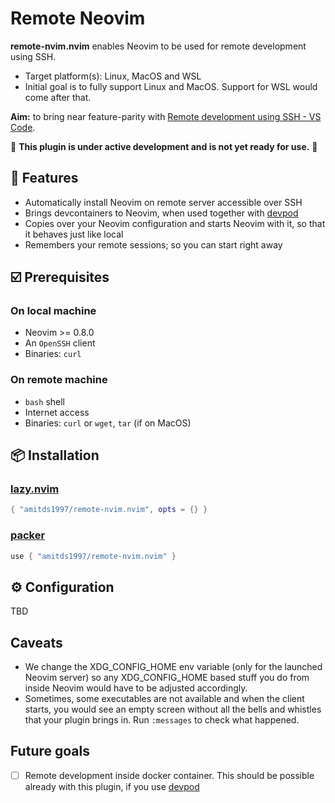 # Remote Neovim

**remote-nvim.nvim** enables Neovim to be used for remote development using SSH.

* Target platform(s): Linux, MacOS and WSL
* Initial goal is to fully support Linux and MacOS. Support for WSL would
come after that.

**Aim:** to bring near feature-parity with [Remote development using SSH - VS Code](https://code.visualstudio.com/docs/remote/ssh).

🚧 **This plugin is under active development and is not yet ready for use.** 🚧

## 🎁 Features

* Automatically install Neovim on remote server accessible over SSH
* Brings devcontainers to Neovim, when used together with [devpod](https://github.com/loft-sh/devpod)
* Copies over your Neovim configuration and starts Neovim with it, so that it
behaves just like local
* Remembers your remote sessions; so you can start right away

## ☑️ Prerequisites

### On local machine

* Neovim >= 0.8.0
* An `OpenSSH` client
* Binaries: `curl`

### On remote machine

* `bash` shell
* Internet access
* Binaries: `curl` or `wget`, `tar` (if on MacOS)

## 📦 Installation

### [lazy.nvim](https://github.com/folke/lazy.nvim)

```lua
{ "amitds1997/remote-nvim.nvim", opts = {} }
```

### [packer](https://github.com/wbthomason/packer.nvim)

```lua
use { "amitds1997/remote-nvim.nvim" }
```

## ⚙️ Configuration

TBD

## Caveats

* We change the XDG_CONFIG_HOME env variable (only for the launched
Neovim server) so any XDG_CONFIG_HOME based stuff you do from inside
Neovim would have to be adjusted accordingly.
* Sometimes, some executables are not available and when the client starts,
you would see an empty screen without all the bells and whistles that your
plugin brings in. Run `:messages` to check what happened.

## Future goals

* [ ] Remote development inside docker container. This should be possible
already with this plugin, if you use [devpod](https://github.com/loft-sh/devpod)
